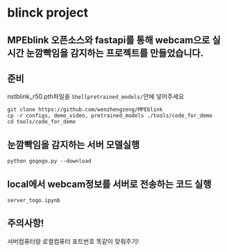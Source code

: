 # blinck project

## MPEblink 오픈소스와 fastapi를 통해 webcam으로 실시간 눈깜빡임을 감지하는 프로젝트를 만들었습니다.

## 준비
nstblink_r50.pth파일을 ```Shellpretrained_models/```안에 넣어주세요

```Shell
git clone https://github.com/wenzhengzeng/MPEblink
cp -r configs, demo_video, pretrained_models ./tools/code_for_demo
cd tools/code_for_demo
```

## 눈깜빡임을 감지하는 서버 모델실행
```Shell
python gogogo.py --download
```
## local에서 webcam정보를 서버로 전송하는 코드 실행
```Shell
server_togo.ipynb
```

## 주의사항!
서버컴퓨터랑 로컬컴퓨터 포트번호 똑같이 맞춰주기!
